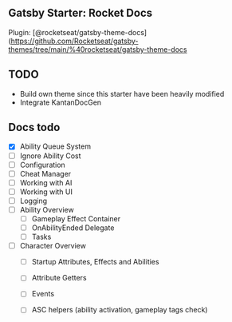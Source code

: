 ## Gatsby Starter: Rocket Docs

Plugin: [@rocketseat/gatsby-theme-docs](https://github.com/Rocketseat/gatsby-themes/tree/main/%40rocketseat/gatsby-theme-docs

## TODO

- Build own theme since this starter have been heavily modified
- Integrate KantanDocGen

## Docs todo

- [x] Ability Queue System
- [ ] Ignore Ability Cost
- [ ] Configuration
- [ ] Cheat Manager
- [ ] Working with AI
- [ ] Working with UI
- [ ] Logging
- [ ] Ability Overview
  - [ ] Gameplay Effect Container
  - [ ] OnAbilityEnded Delegate
  - [ ] Tasks
- [ ] Character Overview
  - [ ] Startup Attributes, Effects and Abilities
  - [ ] Attribute Getters
  - [ ] Events
  - [ ] ASC helpers (ability activation, gameplay tags check)

